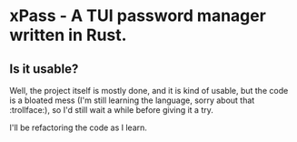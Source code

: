 # xPass - A TUI password manager written in Rust.

## Is it usable?
Well, the project itself is mostly done, and it is kind of usable, but the code is a bloated mess (I'm still learning the language, sorry about that :trollface:), so I'd still wait a while before giving it a try.

I'll be refactoring the code as I learn.